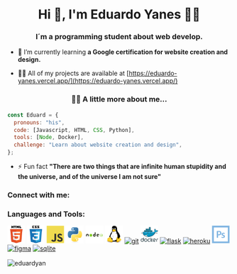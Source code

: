 <h1 align="center">Hi 👋, I'm Eduardo Yanes 👨‍💻</h1>
<h3 align="center">I´m a programming student about web develop.</h3>

- 🌱 I’m currently learning **a Google certification for website creation and design.**

- 👨‍💻 All of my projects are available at [https://eduardo-yanes.vercel.app/](https://eduardo-yanes.vercel.app/)

<h3 align="center">📄‍💻 A little more about me... </h3>

```javascript
const Eduard = {
  pronouns: "his",
  code: [Javascript, HTML, CSS, Python],
  tools: [Node, Docker],
  challenge: "Learn about website creation and design",
};
```

- ⚡ Fun fact **"There are two things that are infinite human stupidity and the universe, and of the universe I am not sure"**

<h3 align="left">Connect with me:</h3>
<p align="left">
</p>

<h3 align="left">Languages and Tools:</h3>
<p align=left><a href=https://www.w3.org/html/ target=_blank rel=noreferrer><img src=https://raw.githubusercontent.com/devicons/devicon/master/icons/html5/html5-original-wordmark.svg alt=html5 width=40 height=40 /></a> <a href=https://www.w3schools.com/css/ target=_blank rel=noreferrer><img src=https://raw.githubusercontent.com/devicons/devicon/master/icons/css3/css3-original-wordmark.svg alt=css3 width=40 height=40 /></a> <a href=https://developer.mozilla.org/en-US/docs/Web/JavaScript target=_blank rel=noreferrer><img src=https://raw.githubusercontent.com/devicons/devicon/master/icons/javascript/javascript-original.svg alt=javascript width=40 height=40 /></a> <a href=https://www.python.org target=_blank rel=noreferrer><img src=https://raw.githubusercontent.com/devicons/devicon/master/icons/python/python-original.svg alt=python width=40 height=40 /></a> <a href=https://nodejs.org target=_blank rel=noreferrer><img src=https://raw.githubusercontent.com/devicons/devicon/master/icons/nodejs/nodejs-original-wordmark.svg alt=nodejs width=40 height=40 /></a> <a href=https://www.linux.org/ target=_blank rel=noreferrer><img src=https://raw.githubusercontent.com/devicons/devicon/master/icons/linux/linux-original.svg alt=linux width=40 height=40 /></a> <a href=https://git-scm.com/ target=_blank rel=noreferrer><img src=https://www.vectorlogo.zone/logos/git-scm/git-scm-icon.svg alt=git width=40 height=40 /></a> <a href=https://www.docker.com/ target=_blank rel=noreferrer><img src=https://raw.githubusercontent.com/devicons/devicon/master/icons/docker/docker-original-wordmark.svg alt=docker width=40 height=40 /></a> <a href=https://flask.palletsprojects.com/ target=_blank rel=noreferrer><img src=https://www.vectorlogo.zone/logos/pocoo_flask/pocoo_flask-icon.svg alt=flask width=40 height=40 /></a> <a href=https://heroku.com target=_blank rel=noreferrer><img src=https://www.vectorlogo.zone/logos/heroku/heroku-icon.svg alt=heroku width=40 height=40 /></a> <a href=https://www.photoshop.com/en target=_blank rel=noreferrer><img src=https://raw.githubusercontent.com/devicons/devicon/master/icons/photoshop/photoshop-line.svg alt=photoshop width=40 height=40 /></a> <a href=https://www.figma.com/ target=_blank rel=noreferrer><img src=https://www.vectorlogo.zone/logos/figma/figma-icon.svg alt=figma width=40 height=40 /></a> <a href=https://www.sqlite.org/ target=_blank rel=noreferrer><img src=https://www.vectorlogo.zone/logos/sqlite/sqlite-icon.svg alt=sqlite width=40 height=40 /></a></p>

<p><img align="center" src="https://github-readme-stats.vercel.app/api/top-langs?username=eduardyan&show_icons=true&locale=en&layout=compact" alt="eduardyan" /></p>
